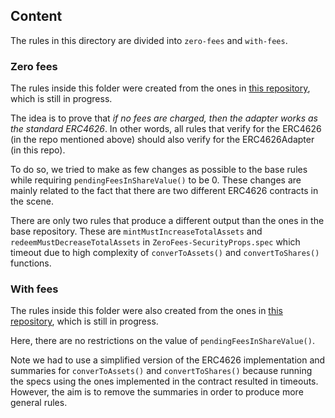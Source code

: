## Content

The rules in this directory are divided into `zero-fees` and `with-fees`.

### Zero fees

The rules inside this folder were created from the ones in [this repository](https://github.com/johspaeth/tutorials-code/tree/johannes/erc4626-specs/lesson4_reading/erc4626), which is still in progress.

The idea is to prove that <i>if no fees are charged, then the adapter works as the standard ERC4626</i>. In other words, all rules that verify for the ERC4626 (in the repo mentioned above) should also verify for the ERC4626Adapter (in this repo).

To do so, we tried to make as few changes as possible to the base rules while requiring `pendingFeesInShareValue()` to be 0. These changes are mainly related to the fact that there are two different ERC4626 contracts in the scene.

There are only two rules that produce a different output than the ones in the base repository. These are `mintMustIncreaseTotalAssets` and `redeemMustDecreaseTotalAssets` in `ZeroFees-SecurityProps.spec` which timeout due to high complexity of `converToAssets()` and `convertToShares()` functions.

### With fees

The rules inside this folder were also created from the ones in [this repository](https://github.com/johspaeth/tutorials-code/tree/johannes/erc4626-specs/lesson4_reading/erc4626), which is still in progress.

Here, there are no restrictions on the value of `pendingFeesInShareValue()`.

Note we had to use a simplified version of the ERC4626 implementation and summaries for `converToAssets()` and `convertToShares()` because running the specs using the ones implemented in the contract resulted in timeouts. However, the aim is to remove the summaries in order to produce more general rules.
